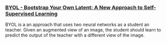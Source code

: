 ### [BYOL - Bootstrap Your Own Latent: A New Approach to Self-Supervised Learning](https://arxiv.org/pdf/2006.07733.pdf)

BYOL is a an approach that uses two neural networks as a student an teacher. Given an augmented view of an image, the student should learn to predict the output of the teacher with a different view of the image.



